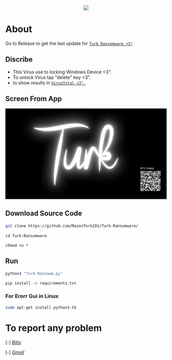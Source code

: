 <p align="center">
<img src="[https://postimg.cc/ppfPvXmp](https://i.postimg.cc/3J6Ngk7C/Turk.png)">
</p>

# About

Go to Release to get the last update for [`Turk Ransomware <3"`](https://github.com/MazenTurk201/Turk-Ransomware/releases)


<!-- My friend, I am not responsible for any misuse of the tool or abuse, and this is illegal. The goal of the tool is Android penetration testing for beginners in the field of "Pentration Testing". Thank you. -->


## Discribe

 * This Virus use to locking Windows Device <3".
 * To unlock Virus tap "delete" key <3".
 * to show results in [`VirusTotal <3".`](https://www.virustotal.com/gui/file/aaedef7bb5d71c7d5db9873af7da3bbb6d49b5da096b64daa07041c8159e094a/detection)

## Screen From App

<p align="center">
<img src="https://raw.githubusercontent.com/MazenTurk201/Turk-Ransomware/refs/heads/main/screen%20from%20app.jpg">
</p>

## Download Source Code
 ```bash
 git clone https://github.com/MazenTurk201/Turk-Ransomware/
 ```
 ```
 cd Turk-Ransomware
 ```
 ```
 chmod +x *
 ```

## Run
 ```bash
 python3 "Turk Ransowm.py"
 ```
 ```
 pip install -r requirements.txt
 ```
 ### For Erorr Gui in Linux
 ```bash
 sudo apt-get install python3-tk
 ```

 # To report any problem


 [-] [*Bitly*](https://bit.ly/m/MazenTURK)

 [-] [*Gmail*](https://mail.google.com/mail/u/0/#inbox?compose=GTvVlcSKkVTRnqhcdnCKGrmdBNQfSLQrcjrDrrhRXjGpJlNsGLRjBPKpWTHBwbfpvzphhWZzprdvh)

